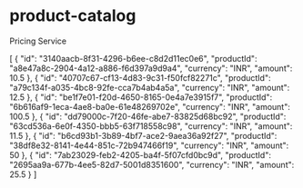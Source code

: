 # product-catalog
Pricing Service

[
    {
        "id": "3140aacb-8f31-4296-b6ee-c8d2d11ec0e6",
        "productId": "a8e47a8c-2904-4a12-a886-f6d397a9d9a4",
        "currency": "INR",
        "amount": 10.5
    },
    {
        "id": "40707c67-cf13-4d83-9c31-f50fcf82271c",
        "productId": "a79c134f-a035-4bc8-92fe-cca7b4ab4a5a",
        "currency": "INR",
        "amount": 12.5
    },
    {
        "id": "be1f7e01-f20d-4650-8165-0e4a7e3915f7",
        "productId": "6b616af9-1eca-4ae8-ba0e-61e48269702e",
        "currency": "INR",
        "amount": 100.5
    },
    {
        "id": "dd79000c-7f20-46fe-abe7-83825d68bc92",
        "productId": "63cd536a-6e0f-4350-bbb5-63f718558c98",
        "currency": "INR",
        "amount": 11.5
    },
    {
        "id": "b6cd93b1-3b89-4bf7-ace2-9aea36a92f27",
        "productId": "38df8e32-8141-4e44-851c-72b947466f19",
        "currency": "INR",
        "amount": 50
    },
    {
        "id": "7ab23029-feb2-4205-ba4f-5f07cfd0bc9d",
        "productId": "2695aa9a-677b-4ee5-82d7-5001d8351600",
        "currency": "INR",
        "amount": 25.5
    }
]